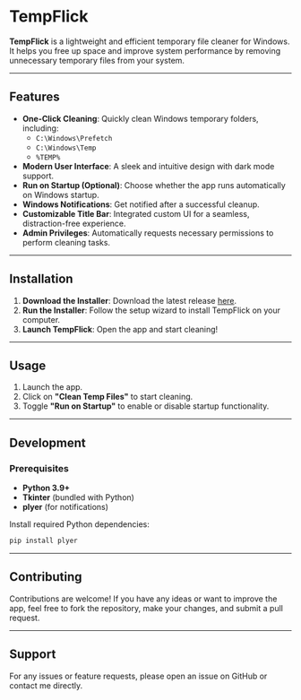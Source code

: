 # TempFlick

**TempFlick** is a lightweight and efficient temporary file cleaner for Windows. It helps you free up space and improve system performance by removing unnecessary temporary files from your system. 

---

## Features

- **One-Click Cleaning**: Quickly clean Windows temporary folders, including:
  - `C:\Windows\Prefetch`
  - `C:\Windows\Temp`
  - `%TEMP%`
- **Modern User Interface**: A sleek and intuitive design with dark mode support.
- **Run on Startup (Optional)**: Choose whether the app runs automatically on Windows startup.
- **Windows Notifications**: Get notified after a successful cleanup.
- **Customizable Title Bar**: Integrated custom UI for a seamless, distraction-free experience.
- **Admin Privileges**: Automatically requests necessary permissions to perform cleaning tasks.

---

## Installation

1. **Download the Installer**: Download the latest release [here](https://github.com/Astrowave69/tempflick/releases).
2. **Run the Installer**: Follow the setup wizard to install TempFlick on your computer.
3. **Launch TempFlick**: Open the app and start cleaning!

---

## Usage

1. Launch the app.
2. Click on **"Clean Temp Files"** to start cleaning.
3. Toggle **"Run on Startup"** to enable or disable startup functionality.

---

## Development

### Prerequisites

- **Python 3.9+**
- **Tkinter** (bundled with Python)
- **plyer** (for notifications)

Install required Python dependencies:
```bash
pip install plyer
```

---

## Contributing

Contributions are welcome! If you have any ideas or want to improve the app, feel free to fork the repository, make your changes, and submit a pull request.

---

## Support

For any issues or feature requests, please open an issue on GitHub or contact me directly.
